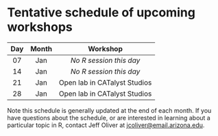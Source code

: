 # Tentative schedule of upcoming workshops

| Day | Month | Workshop                          |
|:---:|:-----:|:---------------------------------:|
| 07  | Jan   | _No R session this day_           |
| 14  | Jan   | _No R session this day_           |
| 21  | Jan   | Open lab in CATalyst Studios      |
| 28  | Jan   | Open lab in CATalyst Studios      |

Note this schedule is generally updated at the end of each month. If you have questions about the schedule, or are interested in learning about a particular topic in R, contact Jeff Oliver at [jcoliver@email.arizona.edu](mailto:jcoliver@email.arizona.edu?subject=R%20workshop%20inquiry).
